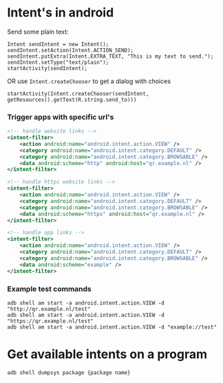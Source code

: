 # Intent's in android


Send some plain text:

```
Intent sendIntent = new Intent();
sendIntent.setAction(Intent.ACTION_SEND);
sendIntent.putExtra(Intent.EXTRA_TEXT, "This is my text to send.");
sendIntent.setType("text/plain");
startActivity(sendIntent);
```


OR use `Intent.createChooser` to get a dialog with choices


```
startActivity(Intent.createChooser(sendIntent, getResources().getText(R.string.send_to)))
```




### Trigger apps with specific url's

```xml
<!-- handle website links -->
<intent-filter>
    <action android:name="android.intent.action.VIEW" />
    <category android:name="android.intent.category.DEFAULT" />
    <category android:name="android.intent.category.BROWSABLE" />
    <data android:scheme="http" android:host="qr.example.nl" />
</intent-filter>

<!-- handle https website links -->
<intent-filter>
    <action android:name="android.intent.action.VIEW" />
    <category android:name="android.intent.category.DEFAULT" />
    <category android:name="android.intent.category.BROWSABLE" />
    <data android:scheme="https" android:host="qr.example.nl" />
</intent-filter>

<!-- handle app links -->
<intent-filter>
    <action android:name="android.intent.action.VIEW" />
    <category android:name="android.intent.category.DEFAULT" />
    <category android:name="android.intent.category.BROWSABLE" />
    <data android:scheme="example" />
</intent-filter>

```

### Example test commands
```
adb shell am start -a android.intent.action.VIEW -d "http://qr.example.nl/test"
adb shell am start -a android.intent.action.VIEW -d "https://qr.example.nl/test"
adb shell am start -a android.intent.action.VIEW -d "example://test"
```


# Get available intents on a program

`adb shell dumpsys package {package name}`

